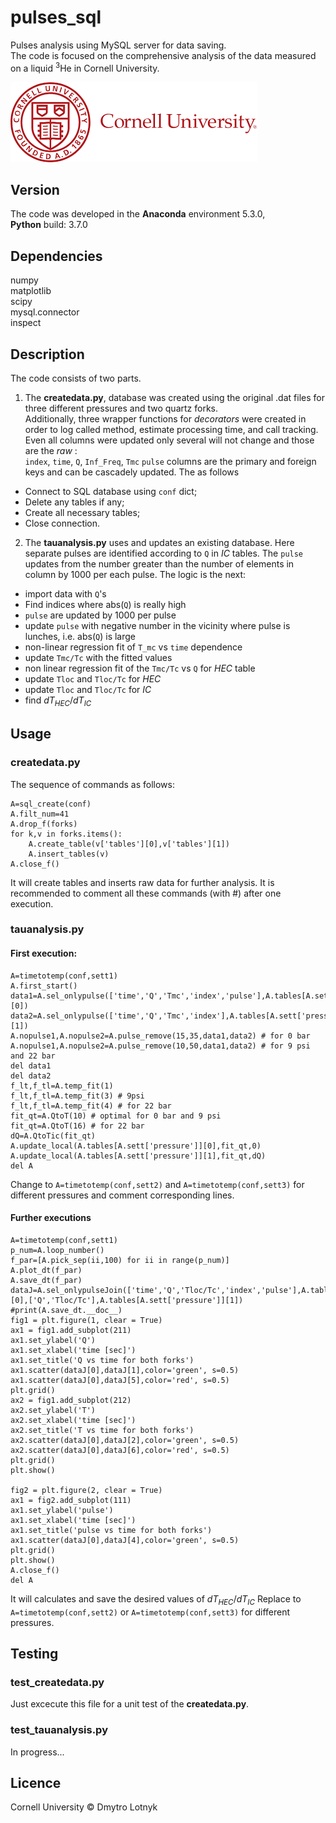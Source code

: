 # pulses_sql
Pulses analysis using MySQL server for data saving.\
The code is focused on the comprehensive analysis of the data measured on a liquid <sup>3</sup>He in Cornell University.

![alt text](https://github.com/dlotnyk/pulses_sql/blob/master/cornell_logo.png "Cornell University")

## Version

The code was developed in the __Anaconda__ environment 5.3.0,  
__Python__ build: 3.7.0

## Dependencies
numpy\
matplotlib\
scipy\
mysql.connector\
inspect

## Description

The code consists of two parts.
1. The __createdata.py__, database was created using the original .dat files for three different pressures and two quartz forks.\
Additionally, three wrapper functions for _decorators_ were created in order to log called method, estimate processing time, and call tracking. Even all columns were updated only several will not change and those are the _raw_ :  
`index`, `time`, `Q`, `Inf_Freq`, `Tmc`
`pulse` columns are the primary and foreign keys and can be cascadely updated. The as follows
  * Connect to SQL database using `conf` dict;
  * Delete any tables if any;
  * Create all necessary tables;
  * Close connection.
2. The __tauanalysis.py__ uses and updates an existing database. Here separate pulses are identified according to `Q` in _IC_ tables. The `pulse` updates from the number greater than the number of elements in column by 1000 per each pulse. The logic is the next:
  * import data with `Q`'s
  * Find indices where abs(`Q`) is really high
  * `pulse` are updated by 1000 per pulse
  * update `pulse` with negative number in the vicinity where pulse is lunches, i.e. abs(`Q`) is large
  * non-linear regression fit of `T_mc` vs `time` dependence
  * update `Tmc/Tc` with the fitted values
  * non linear regression fit of the `Tmc/Tc` vs `Q` for _HEC_ table
  * update `Tloc` and `Tloc/Tc` for _HEC_
  * update `Tloc` and `Tloc/Tc` for _IC_
  * find _dT<sub>HEC</sub>_/_dT<sub>IC</sub>_
## Usage
### createdata.py
The sequence of commands as follows:
```
A=sql_create(conf)
A.filt_num=41
A.drop_f(forks)
for k,v in forks.items():
    A.create_table(v['tables'][0],v['tables'][1])
    A.insert_tables(v)
A.close_f()  
```
It will create tables and inserts raw data for further analysis.
It is recommended to comment all these commands (with #) after one execution.
### tauanalysis.py
#### First execution:
```
A=timetotemp(conf,sett1)
A.first_start()
data1=A.sel_onlypulse(['time','Q','Tmc','index','pulse'],A.tables[A.sett['pressure']][0])
data2=A.sel_onlypulse(['time','Q','Tmc','index'],A.tables[A.sett['pressure']][1])
A.nopulse1,A.nopulse2=A.pulse_remove(15,35,data1,data2) # for 0 bar
A.nopulse1,A.nopulse2=A.pulse_remove(10,50,data1,data2) # for 9 psi and 22 bar
del data1
del data2
f_lt,f_tl=A.temp_fit(1)
f_lt,f_tl=A.temp_fit(3) # 9psi
f_lt,f_tl=A.temp_fit(4) # for 22 bar
fit_qt=A.QtoT(10) # optimal for 0 bar and 9 psi
fit_qt=A.QtoT(16) # for 22 bar
dQ=A.QtoTic(fit_qt)
A.update_local(A.tables[A.sett['pressure']][0],fit_qt,0)
A.update_local(A.tables[A.sett['pressure']][1],fit_qt,dQ)
del A
```
Change to `A=timetotemp(conf,sett2)` and `A=timetotemp(conf,sett3)` for different pressures and comment corresponding lines.
#### Further executions
```
A=timetotemp(conf,sett1)
p_num=A.loop_number()
f_par=[A.pick_sep(ii,100) for ii in range(p_num)]
A.plot_dt(f_par)
A.save_dt(f_par)
dataJ=A.sel_onlypulseJoin(['time','Q','Tloc/Tc','index','pulse'],A.tables[A.sett['pressure']][0],['Q','Tloc/Tc'],A.tables[A.sett['pressure']][1])
#print(A.save_dt.__doc__)
fig1 = plt.figure(1, clear = True)
ax1 = fig1.add_subplot(211)
ax1.set_ylabel('Q')
ax1.set_xlabel('time [sec]')
ax1.set_title('Q vs time for both forks')
ax1.scatter(dataJ[0],dataJ[1],color='green', s=0.5)
ax1.scatter(dataJ[0],dataJ[5],color='red', s=0.5)
plt.grid()
ax2 = fig1.add_subplot(212)
ax2.set_ylabel('T')
ax2.set_xlabel('time [sec]')
ax2.set_title('T vs time for both forks')
ax2.scatter(dataJ[0],dataJ[2],color='green', s=0.5)
ax2.scatter(dataJ[0],dataJ[6],color='red', s=0.5)
plt.grid()
plt.show()

fig2 = plt.figure(2, clear = True)
ax1 = fig2.add_subplot(111)
ax1.set_ylabel('pulse')
ax1.set_xlabel('time [sec]')
ax1.set_title('pulse vs time for both forks')
ax1.scatter(dataJ[0],dataJ[4],color='green', s=0.5)
plt.grid()
plt.show()
A.close_f()
del A
```
It will calculates and save the desired values of _dT<sub>HEC</sub>_/_dT<sub>IC</sub>_
Replace to `A=timetotemp(conf,sett2)` or `A=timetotemp(conf,sett3)` for different pressures.
## Testing
### test_createdata.py
Just excecute this file for a unit test of the __createdata.py__.
### test_tauanalysis.py
In progress...
## Licence 
Cornell University &copy; Dmytro Lotnyk
